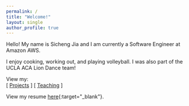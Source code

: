 ```yaml
---
permalink: /
title: "Welcome!"
layout: single
author_profile: true
---
```


Hello! My name is Sicheng Jia and I am currently a Software Engineer at Amazon AWS.

I enjoy cooking, working out, and playing volleyball. I was also part of the UCLA ACA Lion Dance team!

View my:\
\[ [Projects](./_pages/projects.md) \] \[ [Teaching](./_pages/teaching.md) \]

View my resume [here](./assets/sicheng_jia_resume.pdf){:target="_blank"}.